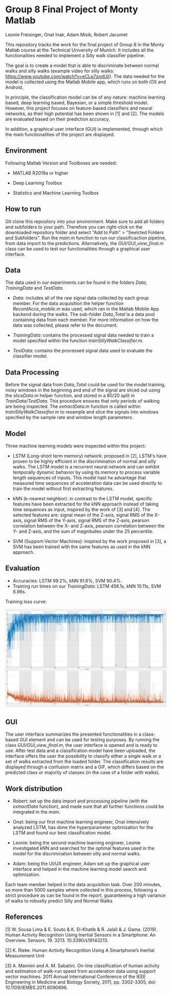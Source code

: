# Group 8 Final Project of Monty Matlab
Leonie Freisinger, Onat Inak, Adam Misik, Robert Jacumet

This repository tracks the work for the final project of Group 8 in the Monty Matlab course at the Technical University of Munich.
It includes all the functionalities needed to implement a Silly walk 
classifier pipeline. 

The goal is to create a model that is able to discriminate between normal 
walks and silly walks (example video for silly walks: https://www.youtube.com/watch?v=eCLp7zodUiI). 
The data needed for the model is collected using the Matlab Mobile app, which runs on both iOS and Android.

In principle, the classification model can be of any nature: machine learning based, deep learning based, Bayesian, or a simple threshold model.
However, this project focuses on feature-based classifiers and neural networks, as their high potential has been shown in [1] and [2].
The models are evaluated based on their prediction accuracy. 

In addition, a graphical user interface (GUI) is implemented, through which the main functionalities of the project are displayed.

## Environment 
Following Matlab Version and Toolboxes are needed:

- MATLAB R2019a or higher

- Deep Learning Toolbox

- Statistics and Machine Learning Toolbox

## How to run
Git clone this repository into your environment. Make sure to add all folders and subfolders to  your path. Therefore you can right-click on the downloaded repository folder and select "Add to Path" > "Seelcted Folders and Subfolders".  Run the *main.m* function to run our classificaction pipeline, from data import to the predictions. Alternatively, the *GUI/GUI_view_final.m* class can be used to test our functionalities through a graphical user interface.  

## Data 
The data used in our experiments can be found in the folders *Data*, *TrainingData* and *TestData*. 

- *Data*: includes all of the raw signal data collected by each group member. For the data acquisition the helper 
function *RecordAcce_mobile.m* was used, which ran in the Matlab Mobile App backend during the walks.
The sub-folder *Data_Total* is a data pool containing data from each member. For more information on how the data was collected, please refer to the document.

- *TrainingData*: contains the processed signal data needed to train a model specified within the function *trainSillyWalkClassifier.m*.

- *TestData*: contains the processed signal data used to evaluate the classifier model.

## Data Processing
Before the signal data from *Data_Total* could be used for the
model training, noisy windows in the beginning and end of the signal are sliced out using the *sliceData.m* helper function, and stored 
in a 80/20 split in *TrainData*/*TestData*. This procedure ensures that only periods of walking are being inspected.
The *extractData.m* function is called within *trainSillyWalkClassifier.m* to resample and slice the signals into windows specified by the sample rate
and window length parameters.

## Model
Three machine learning models were inspected within this project:

- LSTM (Long-short term memory) network: proposed in [2], LSTM's have proven to be highly efficient in the discrimination of 
normal and silly walks.  The  LSTM  model  is  a  recurrent  neural  network  and 
can exhibit  temporally  dynamic  behavior  by  using  its  memory  to process  variable  length  sequences  of  inputs.  This  model 
hast he  advantage  that  measured  time  sequences  of  acceleration data  can  be  used  directly  to  train  the  model  without  first 
extracting  features.

- kNN (k-nearest neighbor):  in  contrast to  the  LSTM  model,  specific  features  have  been  extracted for   the   kNN   approach   instead   of   taking   time sequences  as  input,  inspired  by  the  work  of  [3]  and  [4].
The selected features are: signal mean of the Z-axis, signal RMS of the X-axis, signal RMS of the Y-axis, signal RMS of the Z-axis, pearson correlation between the X- and Z-axis,
pearson correlation between the Y- and Z-axis, and the sum of magnitudes under the 25 percentile.


- SVM (Support-Vector Machines): inspired by the work proposed in [3], a SVM has been trained with the same features as used in the kNN approach.

## Evaluation
- Accuracies: LSTM 99.2%, kNN 91.6%, SVM 90.4%.
- Training run times on our *TrainingData*: LSTM 456.1s, kNN 10.11s, SVM 6.96s.

Training loss curve:

![Screenshot](Helper_functions/training.JPG)

## GUI 
The user interface summarizes the presented functionalities in a class-based GUI element and can be used for testing purposes.
By running the class *GUI/GUI_view_final.m*, the user interface is opened and is ready to use. After test data and a classification model have been uploaded, 
the interface offers the user the possibility to classify either a single walk or a set of walks extracted from the loaded folder.
The classification results are displayed through a confusion matrix and a GIF, which differs based on the predicted class or majority of classes (in the case of a folder with walks).


## Work distribution
- Robert: set up the data import and processing pipeline (with the *extractData* function), and made sure that all further functions could be integrated in the *main*.

- Onat: being our first machine learning engineer, Onat intensively analyzed LSTM, has done the hyperparameter optimization for the LSTM and found our best classification model.

- Leonie: being  the second  machine learning engineer, Leonie investigated kNN and searched for the optimal features used in the model for the discrimination between silly and normal walks.

- Adam: being the UI/UX engineer, Adam set up the graphical user interface and helped in the machine learning model search and optimization.

Each team member helped in the data acquisition task. Over 200 minutes, so more than 5000 samples where collected in this process, following a strict procedure as can be found in the report, guaranteeing a high variance of walks to robustly predict Silly and Normal Walks

## References
[1] W. Sousa Lima & E. Souto &  K. El-Khatib &  R. Jalali & J. Gama. (2019). Human Activity Recognition Using Inertial Sensors in a Smartphone: An Overview. Sensors. 19. 3213. 10.3390/s19143213.
 
[2] K. Rieke. Human Activity Recognition Using A Smartphone’s Inertial Measurement Unit

[3] A. Mannini and A. M. Sabatini. On-line classification of human activity and estimation of walk-run speed from acceleration data using support vector machines. 2011 Annual International Conference of the IEEE Engineering in Medicine and Biology Society, 2011, pp. 3302-3305, doi: 10.1109/IEMBS.2011.6090896.




